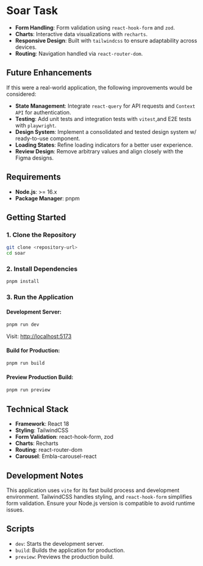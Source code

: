 # Soar Task

- **Form Handling**: Form validation using `react-hook-form` and `zod`.
- **Charts**: Interactive data visualizations with `recharts`.
- **Responsive Design**: Built with `tailwindcss` to ensure adaptability across devices.
- **Routing**: Navigation handled via `react-router-dom`.

## Future Enhancements

If this were a real-world application, the following improvements would be considered:

- **State Management**: Integrate `react-query` for API requests and `Context API` for authentication.
- **Testing**: Add unit tests and integration tests with `vitest`,and E2E tests with `playwright`.
- **Design System**: Implement a consolidated and tested design system w/ ready-to-use component.
- **Loading States**: Refine loading indicators for a better user experience.
- **Review Design**: Remove arbitrary values and align closely with the Figma designs.

## Requirements

- **Node.js**: >= 16.x
- **Package Manager**: pnpm

## Getting Started

### 1. Clone the Repository

```bash
git clone <repository-url>
cd soar
```

### 2. Install Dependencies

```bash
pnpm install
```

### 3. Run the Application

#### Development Server:

```bash
pnpm run dev
```

Visit: [http://localhost:5173](http://localhost:5173)

#### Build for Production:

```bash
pnpm run build
```

#### Preview Production Build:

```bash
pnpm run preview
```

## Technical Stack

- **Framework**: React 18
- **Styling**: TailwindCSS
- **Form Validation**: react-hook-form, zod
- **Charts**: Recharts
- **Routing**: react-router-dom
- **Carousel**: Embla-carousel-react

## Development Notes

This application uses `vite` for its fast build process and development environment. TailwindCSS handles styling, and `react-hook-form` simplifies form validation. Ensure your Node.js version is compatible to avoid runtime issues.

## Scripts

- `dev`: Starts the development server.
- `build`: Builds the application for production.
- `preview`: Previews the production build.
